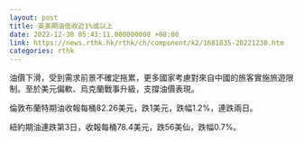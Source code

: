 ```yaml
---
layout: post
title: 英美期油低收近1%或以上
date: 2022-12-30 05:43:11.000000000 +08:00
link: https://news.rthk.hk/rthk/ch/component/k2/1681835-20221230.htm
categories: rthk
---
```


油價下滑，受到需求前景不確定拖累，更多國家考慮對來自中國的旅客實施旅遊限制。至於美元偏軟、烏克蘭戰事升級，支撐油價表現。

倫敦布蘭特期油收報每桶82.26美元，跌1美元，跌幅1.2%，連跌兩日。

紐約期油連跌第3日，收報每桶78.4美元，跌56美仙，跌幅0.7%。
